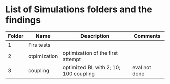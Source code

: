# List of Simulations folders and the findings


| Folder|  Name          | Description                           | Comments             |
|-------|----------------|---------------------------------------|----------------------|
| 1     | Firs tests     |                                       |                      |
| 2     | otpimization   |optimization of the first attempt      |                      |
| 3     | coupling       |optimized BL with 2; 10; 100 coupling  |eval not done         |
